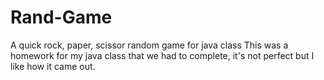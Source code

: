 # Rand-Game
A quick rock, paper, scissor random game for java class
This was a homework for my java class that we had to complete, it's not perfect but I like how it came out.

